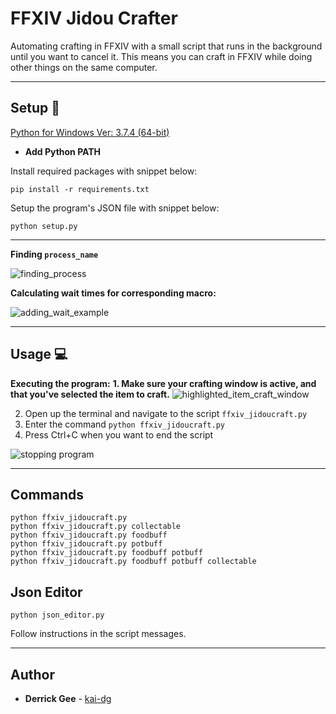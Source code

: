 # FFXIV Jidou Crafter

Automating crafting in FFXIV with a small script that runs in the background until you want to cancel it. This means you can craft in FFXIV while doing other things on the same computer.

---

## Setup :wrench:

[Python for Windows Ver: 3.7.4 (64-bit)](https://www.python.org/ftp/python/3.7.3/python-3.7.3-amd64.exehttps://www.python.org/ftp/python/3.7.3/python-3.7.3-amd64.exe)
  - **Add Python PATH**

Install required packages with snippet below:

```
pip install -r requirements.txt
```

Setup the program's JSON file with snippet below:

```
python setup.py
```

---

**Finding `process_name`**

![finding_process](../assets/detailpid.png)

**Calculating wait times for corresponding macro:**

![adding_wait_example](../assets/macro.jpg)

---

## Usage :computer:
**Executing the program:**
**1. Make sure your crafting window is active, and that you've selected the item to craft.**
![highlighted_item_craft_window](../assets/window.jpg)

2. Open up the terminal and navigate to the script `ffxiv_jidoucraft.py`
3. Enter the command `python ffxiv_jidoucraft.py`
4. Press Ctrl+C when you want to end the script

![stopping program](../assets/stopped.jpg)

---

## Commands

```
python ffxiv_jidoucraft.py
python ffxiv_jidoucraft.py collectable
python ffxiv_jidoucraft.py foodbuff
python ffxiv_jidoucraft.py potbuff
python ffxiv_jidoucraft.py foodbuff potbuff
python ffxiv_jidoucraft.py foodbuff potbuff collectable
```

## Json Editor

```
python json_editor.py
```

Follow instructions in the script messages.

---

## Author
* **Derrick Gee** - [kai-dg](https://github.com/kai-dg)
